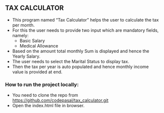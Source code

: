## TAX CALCULATOR ##
- This program named “Tax Calculator” helps the user to calculate the tax per month. 
- For this the user needs to provide two input which are mandatory fields, namely:
    - Basic Salary 
    - Medical Allowance
- Based on the amount total monthly Sum is displayed and hence the Yearly Salary. 
- The user needs to select the Marital Status to display tax.
- Then the tax per year is auto populated and hence monthly income value is provided at end. 

### How to run the project locally: ###
- You need to clone the repo from https://github.com/codepasal/tax_calculator.git
- Open the index.html file in browser.
